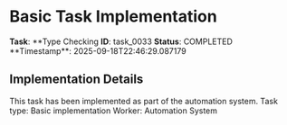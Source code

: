 # Basic Task Implementation

**Task**: **Type Checking
**ID**: task_0033
**Status**: COMPLETED
**Timestamp\*\*: 2025-09-18T22:46:29.087179

## Implementation Details

This task has been implemented as part of the automation system.
Task type: Basic implementation
Worker: Automation System
